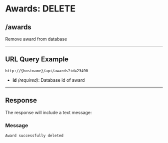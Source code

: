 # Awards: DELETE

## /awards

Remove award from database

---

## URL Query Example

```
http://{hostname}/api/awards?id=23490
```

- **id** *(required)*: Database id of award

---

## Response

The response will include a text message: 


### Message

```
Award successfully deleted
```